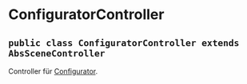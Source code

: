 # ConfiguratorController


## `public class ConfiguratorController extends AbsSceneController`

Controller für [Configurator](Configurator.md).
